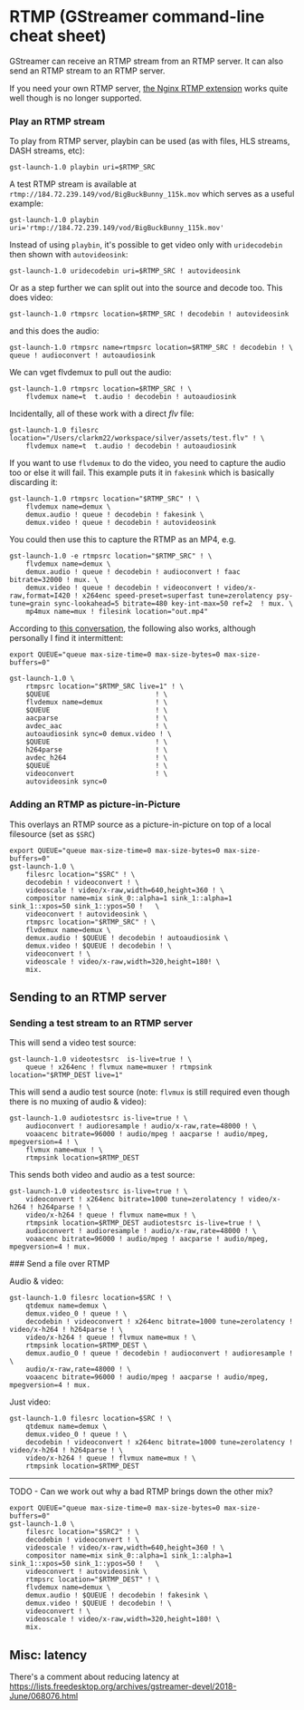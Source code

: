# RTMP (GStreamer command-line cheat sheet)

GStreamer can receive an RTMP stream from an RTMP server. It can also send an RTMP stream to an RTMP server.

If you need your own RTMP server, [the Nginx RTMP extension](https://github.com/arut/nginx-rtmp-module) works quite well though is no longer supported.

### Play an RTMP stream

To play from RTMP server, playbin can be used (as with files, HLS streams, DASH streams, etc):

```
gst-launch-1.0 playbin uri=$RTMP_SRC
```

A test RTMP stream is available at `rtmp://184.72.239.149/vod/BigBuckBunny_115k.mov` which serves as a useful example:

```
gst-launch-1.0 playbin uri='rtmp://184.72.239.149/vod/BigBuckBunny_115k.mov'
```

Instead of using `playbin`, it's possible to get video only with `uridecodebin` then shown with `autovideosink`:

```
gst-launch-1.0 uridecodebin uri=$RTMP_SRC ! autovideosink
```

Or as a step further we can split out into the source and decode too. This does video:

```
gst-launch-1.0 rtmpsrc location=$RTMP_SRC ! decodebin ! autovideosink
```

and this does the audio:

```
gst-launch-1.0 rtmpsrc name=rtmpsrc location=$RTMP_SRC ! decodebin ! \
queue ! audioconvert ! autoaudiosink
```

We can vget flvdemux to pull out the audio:

```
gst-launch-1.0 rtmpsrc location=$RTMP_SRC ! \
    flvdemux name=t  t.audio ! decodebin ! autoaudiosink
```

Incidentally, all of these work with a direct *flv* file:

```
gst-launch-1.0 filesrc location="/Users/clarkm22/workspace/silver/assets/test.flv" ! \
    flvdemux name=t  t.audio ! decodebin ! autoaudiosink
```

If you want to use `flvdemux` to do the video, you need to capture the audio too or else it will fail. This example puts it in `fakesink` which is basically discarding it:

```
gst-launch-1.0 rtmpsrc location="$RTMP_SRC" ! \
    flvdemux name=demux \
    demux.audio ! queue ! decodebin ! fakesink \
    demux.video ! queue ! decodebin ! autovideosink
```

You could then use this to capture the RTMP as an MP4, e.g.

```
gst-launch-1.0 -e rtmpsrc location="$RTMP_SRC" ! \
    flvdemux name=demux \
    demux.audio ! queue ! decodebin ! audioconvert ! faac bitrate=32000 ! mux. \
    demux.video ! queue ! decodebin ! videoconvert ! video/x-raw,format=I420 ! x264enc speed-preset=superfast tune=zerolatency psy-tune=grain sync-lookahead=5 bitrate=480 key-int-max=50 ref=2  ! mux. \
    mp4mux name=mux ! filesink location="out.mp4"
```

According to [this conversation](http://gstreamer-devel.966125.n4.nabble.com/flvdemux-working-sometimes-td4677796.html), the following also works, although personally I find it intermittent:

```
export QUEUE="queue max-size-time=0 max-size-bytes=0 max-size-buffers=0"

gst-launch-1.0 \
    rtmpsrc location="$RTMP_SRC live=1" ! \
    $QUEUE                          ! \
    flvdemux name=demux             ! \
    $QUEUE                          ! \
    aacparse                        ! \
    avdec_aac                       ! \
    autoaudiosink sync=0 demux.video ! \
    $QUEUE                          ! \
    h264parse                       ! \
    avdec_h264                      ! \
    $QUEUE                          ! \
    videoconvert                    ! \
    autovideosink sync=0
```

### Adding an RTMP as picture-in-Picture

This overlays an RTMP source as a picture-in-picture on top of a local filesource (set as `$SRC`)

```
export QUEUE="queue max-size-time=0 max-size-bytes=0 max-size-buffers=0"
gst-launch-1.0 \
    filesrc location="$SRC" ! \
    decodebin ! videoconvert ! \
    videoscale ! video/x-raw,width=640,height=360 ! \
    compositor name=mix sink_0::alpha=1 sink_1::alpha=1 sink_1::xpos=50 sink_1::ypos=50 !   \
    videoconvert ! autovideosink \
    rtmpsrc location="$RTMP_SRC" ! \
    flvdemux name=demux \
    demux.audio ! $QUEUE ! decodebin ! autoaudiosink \
    demux.video ! $QUEUE ! decodebin ! \
    videoconvert ! \
    videoscale ! video/x-raw,width=320,height=180! \
    mix.
```

## Sending to an RTMP server

### Sending a test stream to an RTMP server

This will send a video test source:

```
gst-launch-1.0 videotestsrc  is-live=true ! \
    queue ! x264enc ! flvmux name=muxer ! rtmpsink location="$RTMP_DEST live=1"
```

This will send a audio test source (note: `flvmux` is still required even though there is no muxing of audio & video):

```
gst-launch-1.0 audiotestsrc is-live=true ! \
    audioconvert ! audioresample ! audio/x-raw,rate=48000 ! \
    voaacenc bitrate=96000 ! audio/mpeg ! aacparse ! audio/mpeg, mpegversion=4 ! \
    flvmux name=mux ! \
    rtmpsink location=$RTMP_DEST
```

This sends both video and audio as a test source:

```
gst-launch-1.0 videotestsrc is-live=true ! \
    videoconvert ! x264enc bitrate=1000 tune=zerolatency ! video/x-h264 ! h264parse ! \
    video/x-h264 ! queue ! flvmux name=mux ! \
    rtmpsink location=$RTMP_DEST audiotestsrc is-live=true ! \
    audioconvert ! audioresample ! audio/x-raw,rate=48000 ! \
    voaacenc bitrate=96000 ! audio/mpeg ! aacparse ! audio/mpeg, mpegversion=4 ! mux.
```

### Send a file over RTMP

Audio & video:

```
gst-launch-1.0 filesrc location=$SRC ! \
    qtdemux name=demux \
    demux.video_0 ! queue ! \
    decodebin ! videoconvert ! x264enc bitrate=1000 tune=zerolatency ! video/x-h264 ! h264parse ! \
    video/x-h264 ! queue ! flvmux name=mux ! \
    rtmpsink location=$RTMP_DEST \
    demux.audio_0 ! queue ! decodebin ! audioconvert ! audioresample ! \
    audio/x-raw,rate=48000 ! \
    voaacenc bitrate=96000 ! audio/mpeg ! aacparse ! audio/mpeg, mpegversion=4 ! mux.
```

Just video:

```
gst-launch-1.0 filesrc location=$SRC ! \
    qtdemux name=demux \
    demux.video_0 ! queue ! \
    decodebin ! videoconvert ! x264enc bitrate=1000 tune=zerolatency ! video/x-h264 ! h264parse ! \
    video/x-h264 ! queue ! flvmux name=mux ! \
    rtmpsink location=$RTMP_DEST
```

---

TODO - Can we work out why a bad RTMP brings down the other mix?

```
export QUEUE="queue max-size-time=0 max-size-bytes=0 max-size-buffers=0"
gst-launch-1.0 \
    filesrc location="$SRC2" ! \
    decodebin ! videoconvert ! \
    videoscale ! video/x-raw,width=640,height=360 ! \
    compositor name=mix sink_0::alpha=1 sink_1::alpha=1 sink_1::xpos=50 sink_1::ypos=50 !   \
    videoconvert ! autovideosink \
    rtmpsrc location="$RTMP_DEST" ! \
    flvdemux name=demux \
    demux.audio ! $QUEUE ! decodebin ! fakesink \
    demux.video ! $QUEUE ! decodebin ! \
    videoconvert ! \
    videoscale ! video/x-raw,width=320,height=180! \
    mix.
```

## Misc: latency

There's a comment about reducing latency at https://lists.freedesktop.org/archives/gstreamer-devel/2018-June/068076.html
